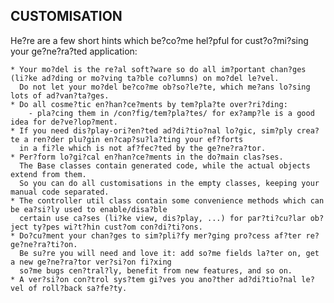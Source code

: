 CUSTOMISATION
-------------
He?re are a few short hints which be?co?me hel?pful for cust?o?mi?sing your ge?ne?ra?ted application:

    * Your mo?del is the re?al soft?ware so do all im?portant chan?ges (li?ke ad?ding or mo?ving ta?ble co?lumns) on mo?del le?vel.
      Do not let your mo?del be?co?me ob?so?le?te, which me?ans lo?sing lots of ad?van?ta?ges.
    * Do all cosme?tic en?han?ce?ments by tem?pla?te over?ri?ding:
        - pla?cing them in /con?fig/tem?pla?tes/ for ex?amp?le is a good idea for de?ve?lop?ment.
    * If you need dis?play-ori?en?ted ad?di?tio?nal lo?gic, sim?ply crea?te a ren?der plu?gin en?cap?su?la?ting your ef?forts
      in a fi?le which is not af?fec?ted by the ge?ne?ra?tor.
    * Per?form lo?gi?cal en?han?ce?ments in the do?main clas?ses.
      The Base classes contain generated code, while the actual objects extend from them.
      So you can do all customisations in the empty classes, keeping your manual code separated.
    * The controller util class contain some convenience methods which can be ea?si?ly used to enable/disa?ble
      certain use ca?ses (li?ke view, dis?play, ...) for par?ti?cu?lar ob?ject ty?pes wi?t?hin cust?om con?di?ti?ons.
    * Do?cu?ment your chan?ges to sim?pli?fy mer?ging pro?cess af?ter re?ge?ne?ra?ti?on.
      Be su?re you will need and love it: add so?me fields la?ter on, get a new ge?ne?ra?tor ver?si?on fi?xing
      so?me bugs cen?tral?ly, benefit from new features, and so on.
    * A ver?si?on con?trol sys?tem gi?ves you ano?ther ad?di?tio?nal le?vel of roll?back sa?fe?ty.

